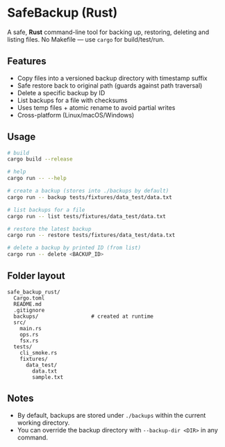 # SafeBackup (Rust)

A safe, **Rust** command-line tool for backing up, restoring, deleting and listing files.
No Makefile — use `cargo` for build/test/run.

## Features
- Copy files into a versioned backup directory with timestamp suffix
- Safe restore back to original path (guards against path traversal)
- Delete a specific backup by ID
- List backups for a file with checksums
- Uses temp files + atomic rename to avoid partial writes
- Cross-platform (Linux/macOS/Windows)

## Usage
```bash
# build
cargo build --release

# help
cargo run -- --help

# create a backup (stores into ./backups by default)
cargo run -- backup tests/fixtures/data_test/data.txt

# list backups for a file
cargo run -- list tests/fixtures/data_test/data.txt

# restore the latest backup
cargo run -- restore tests/fixtures/data_test/data.txt

# delete a backup by printed ID (from list)
cargo run -- delete <BACKUP_ID>
```

## Folder layout
```
safe_backup_rust/
  Cargo.toml
  README.md
  .gitignore
  backups/                 # created at runtime
  src/
    main.rs
    ops.rs
    fsx.rs
  tests/
    cli_smoke.rs
    fixtures/
      data_test/
        data.txt
        sample.txt
```

## Notes
- By default, backups are stored under `./backups` within the current working directory.
- You can override the backup directory with `--backup-dir <DIR>` in any command.


